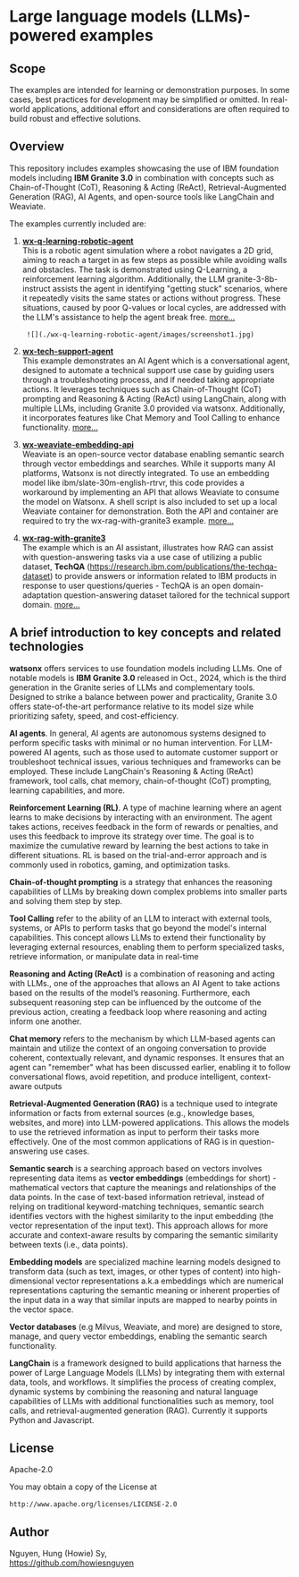# Large language models (LLMs)-powered examples 

## Scope

The examples are intended for learning or demonstration purposes. In some cases, best practices for development may be simplified or omitted. In real-world applications, additional effort and considerations are often required to build robust and effective solutions.

## Overview

This repository includes examples showcasing the use of IBM foundation models including **IBM Granite 3.0** in combination with concepts such as Chain-of-Thought (CoT), Reasoning & Acting (ReAct), Retrieval-Augmented Generation (RAG), AI Agents, and open-source tools like LangChain and Weaviate.

The examples currently included are:

1. **[wx-q-learning-robotic-agent](wx-q-learning-robotic-agent/)**\
		This is a robotic agent simulation where a robot navigates a 2D grid, aiming to reach a target in as few steps as possible while avoiding walls and obstacles. The task is demonstrated using Q-Learning, a reinforcement learning algorithm. Additionally, the LLM granite-3-8b-instruct assists the agent in identifying "getting stuck" scenarios, where it repeatedly visits the same states or actions without progress. These situations, caused by poor Q-values or local cycles, are addressed with the LLM's assistance to help the agent break free. [more...](wx-q-learning-robotic-agent/README.md)

		![](./wx-q-learning-robotic-agent/images/screenshot1.jpg)

2. **[wx-tech-support-agent](wx-tech-support-agent/)**\
		This example demonstrates an AI Agent which is a conversational agent, designed to automate a technical support use case by guiding users through a troubleshooting process, and if needed taking appropriate actions. It leverages techniques such as Chain-of-Thought (CoT) prompting and Reasoning & Acting (ReAct) using LangChain, along with multiple LLMs, including Granite 3.0 provided via watsonx.  Additionally, it incorporates features like Chat Memory and Tool Calling to enhance functionality. [more...](wx-tech-support-agent/README.md)
3. **[wx-weaviate-embedding-api](wx-weaviate-embedding-api/)**\
		Weaviate is an open-source vector database enabling semantic search through vector embeddings and searches. While it supports many AI platforms, Watsonx is not directly integrated. To use an embedding model like ibm/slate-30m-english-rtrvr, this code provides a workaround by implementing an API that allows Weaviate to consume the model on Watsonx. A shell script is also included to set up a local Weaviate container for demonstration. Both the API and container are required to try the wx-rag-with-granite3 example. [more...](wx-weaviate-embedding-api/README.md)	
4. **[wx-rag-with-granite3](wx-rag-with-granite3/)**\
		The example which is an AI assistant, illustrates how RAG can assist with question-answering tasks via a use case of utilizing a public dataset, **TechQA** (https://research.ibm.com/publications/the-techqa-dataset) to provide answers or information related to IBM products in response to user questions/queries - TechQA is an open domain-adaptation question-answering dataset tailored for the technical support domain. [more...](wx-rag-with-granite3/README.md)
	
## A brief introduction to key concepts and related technologies

**watsonx** offers services to use foundation models including LLMs. One of notable models is **IBM Granite 3.0** released in Oct., 2024, which is the third generation in the Granite series of LLMs and complementary tools. Designed to strike a balance between power and practicality, Granite 3.0 offers state-of-the-art performance relative to its model size while prioritizing safety, speed, and cost-efficiency. 

**AI agents**. In general, AI agents are autonomous systems designed to perform specific tasks with minimal or no human intervention. For LLM-powered AI agents, such as those used to automate customer support or troubleshoot technical issues, various techniques and frameworks can be employed. These include LangChain's Reasoning &  Acting (ReAct) framework, tool calls, chat memory, chain-of-thought (CoT) prompting, learning capabilities, and more.

**Reinforcement Learning (RL)**. A type of machine learning where an agent learns to make decisions by interacting with an environment. The agent takes actions, receives feedback in the form of rewards or penalties, and uses this feedback to improve its strategy over time. The goal is to maximize the cumulative reward by learning the best actions to take in different situations. RL is based on the trial-and-error approach and is commonly used in robotics, gaming, and optimization tasks.

**Chain-of-thought prompting** is a strategy that enhances the reasoning capabilities of LLMs by breaking down complex problems into smaller parts and solving them step by step.

**Tool Calling** refer to the ability of an LLM to interact with external tools, systems, or APIs to perform tasks that go beyond the model's internal capabilities. This concept allows LLMs to extend their functionality by leveraging external resources, enabling them to perform specialized tasks, retrieve information, or manipulate data in real-time

**Reasoning and Acting (ReAct)** is a combination of reasoning and acting with LLMs., one of the approaches that allows an AI Agent to take actions based on the results of the model’s reasoning. Furthermore, each subsequent reasoning step can be influenced by the outcome of the previous action, creating a feedback loop where reasoning and acting inform one another.

**Chat memory** refers to the mechanism by which LLM-based agents can maintain and utilize the context of an ongoing conversation to provide coherent, contextually relevant, and dynamic responses. It ensures that an agent can "remember" what has been discussed earlier, enabling it to follow conversational flows, avoid repetition, and produce intelligent, context-aware outputs

**Retrieval-Augmented Generation (RAG)** is a technique used to integrate information or facts from external sources (e.g., knowledge bases, websites, and more) into LLM-powered applications. This allows the models to use the retrieved information as input to perform their tasks more effectively. One of the most common applications of RAG is in question-answering use cases.

**Semantic search** is a searching approach based on vectors involves representing data items as **vector embeddings** (embeddings for short) - mathematical vectors that capture the meanings and relationships of the data points. In the case of text-based information retrieval, instead of relying on traditional keyword-matching techniques, semantic search identifies vectors with the highest similarity to the input embedding (the vector representation of the input text). This approach allows for more accurate and context-aware results by comparing the semantic similarity between texts (i.e., data points).

**Embedding models** are specialized machine learning models designed to transform data (such as text, images, or other types of content) into high-dimensional vector representations a.k.a  embeddings which are numerical representations  capturing the semantic meaning or inherent properties of the input data in a way that similar inputs are mapped to nearby points in the vector space.

**Vector databases** (e.g Milvus, Weaviate, and more) are designed to store, manage, and query vector embeddings, enabling the semantic search functionality.

**LangChain** is a framework designed to build applications that harness the power of Large Language Models (LLMs) by integrating them with external data, tools, and workflows. It simplifies the process of creating complex, dynamic systems by combining the reasoning and natural language capabilities of LLMs with additional functionalities such as memory, tool calls, and retrieval-augmented generation (RAG). Currently it supports Python and Javascript.

## License

Apache-2.0

You may obtain a copy of the License at 
```
http://www.apache.org/licenses/LICENSE-2.0
```

## Author

Nguyen, Hung (Howie) Sy, 
\
https://github.com/howiesnguyen
